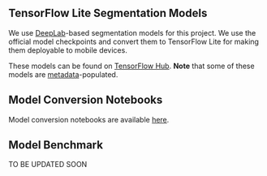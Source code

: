 ## TensorFlow Lite Segmentation Models
We use [DeepLab](https://github.com/tensorflow/models/tree/master/research/deeplab)-based segmentation models for this project. We use the official model checkpoints and convert them to TensorFlow Lite for making them deployable to mobile devices. 

These models can be found on [TensorFlow Hub](https://tfhub.dev/s?deployment-format=lite&module-type=image-segmentation).  **Note** that some of these models are [metadata](https://www.tensorflow.org/lite/convert/metadata)-populated. 

## Model Conversion Notebooks
Model conversion notebooks are available [here](https://github.com/sayakpaul/Adventures-in-TensorFlow-Lite/blob/master/DeepLabV3). 

## Model Benchmark
TO BE UPDATED SOON
